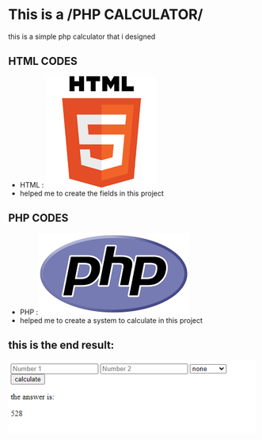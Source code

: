# This is a /PHP CALCULATOR/

this is a simple php calculator that i designed


## HTML CODES
 
 * HTML : ![HTML](HTML.png)
 *  helped me to create the fields in this project

## PHP CODES

* PHP :![php](php.png)
* helped me to create a system to calculate in this project

## this is the end result:

![screenshot](wer.png)

